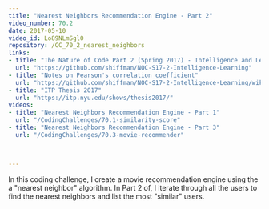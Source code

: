 ```yaml
---
title: "Nearest Neighbors Recommendation Engine - Part 2"
video_number: 70.2
date: 2017-05-10
video_id: Lo89NLmSgl0
repository: /CC_70_2_nearest_neighbors
links:
- title: "The Nature of Code Part 2 (Spring 2017) - Intelligence and Learning"  
  url: "https://github.com/shiffman/NOC-S17-2-Intelligence-Learning"
- title: "Notes on Pearson's correlation coefficient"  
  url: "https://github.com/shiffman/NOC-S17-2-Intelligence-Learning/wiki/Glossary:-Statistics#correlation"
- title: "ITP Thesis 2017"  
  url: "https://itp.nyu.edu/shows/thesis2017/"
videos:
- title: "Nearest Neighbors Recommendation Engine - Part 1"
  url: "/CodingChallenges/70.1-similarity-score"
- title: "Nearest Neighbors Recommendation Engine - Part 3"
  url: "/CodingChallenges/70.3-movie-recommender"


  
---
```


In this coding challenge, I create a movie recommendation engine using the a "nearest neighbor" algorithm.  In Part 2 of, I iterate through all the users to find the nearest neighbors and list the most "similar" users.

